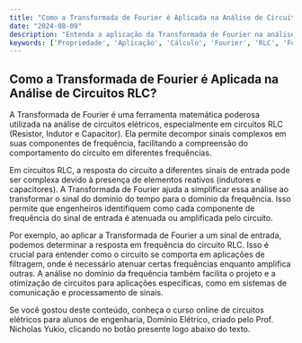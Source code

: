 ```yaml
---
title: "Como a Transformada de Fourier é Aplicada na Análise de Circuitos RLC?"
date: "2024-08-09"
description: "Entenda a aplicação da Transformada de Fourier na análise de circuitos RLC."
keywords: ['Propriedade', 'Aplicação', 'Cálculo', 'Fourier', 'RLC', 'Forma', 'Circuito']
---
```


## Como a Transformada de Fourier é Aplicada na Análise de Circuitos RLC?

A Transformada de Fourier é uma ferramenta matemática poderosa utilizada na análise de circuitos elétricos, especialmente em circuitos RLC (Resistor, Indutor e Capacitor). Ela permite decompor sinais complexos em suas componentes de frequência, facilitando a compreensão do comportamento do circuito em diferentes frequências.

Em circuitos RLC, a resposta do circuito a diferentes sinais de entrada pode ser complexa devido à presença de elementos reativos (indutores e capacitores). A Transformada de Fourier ajuda a simplificar essa análise ao transformar o sinal do domínio do tempo para o domínio da frequência. Isso permite que engenheiros identifiquem como cada componente de frequência do sinal de entrada é atenuada ou amplificada pelo circuito.

Por exemplo, ao aplicar a Transformada de Fourier a um sinal de entrada, podemos determinar a resposta em frequência do circuito RLC. Isso é crucial para entender como o circuito se comporta em aplicações de filtragem, onde é necessário atenuar certas frequências enquanto amplifica outras. A análise no domínio da frequência também facilita o projeto e a otimização de circuitos para aplicações específicas, como em sistemas de comunicação e processamento de sinais.

Se você gostou deste conteúdo, conheça o curso online de circuitos elétricos para alunos de engenharia, Domínio Elétrico, criado pelo Prof. Nicholas Yukio, clicando no botão presente logo abaixo do texto.